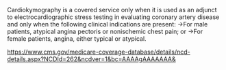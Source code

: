 Cardiokymography is a covered service only when it is used as an adjunct to electrocardiographic stress testing in evaluating coronary artery disease and only when the following clinical indications are present:
->For male patients, atypical angina pectoris or nonischemic chest pain; or
->For female patients, angina, either typical or atypical.


https://www.cms.gov/medicare-coverage-database/details/ncd-details.aspx?NCDId=262&ncdver=1&bc=AAAAgAAAAAAA&
